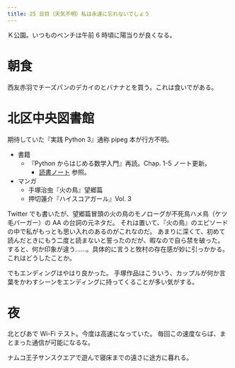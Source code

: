 ```yaml
---
title: 25 日目（天気不明）私は永遠に忘れないでしょう
---
```


Ｋ公園。いつものベンチは午前 6 時頃に陽当りが良くなる。

# 朝食

西友赤羽でチーズパンのデカイのとバナナとを買う。これは食いでがある。

# 北区中央図書館

期待していた『実践 Python 3』通称 pipeg 本が行方不明。

* 書籍
  * 『Python からはじめる数学入門』再読。Chap. 1-5 ノート更新。
    * [読書ノート](https://showa-yojyo.github.io/notebook/) 参照。
* マンガ
  * 手塚治虫『火の鳥』望郷篇
  * 押切蓮介『ハイスコアガール』Vol. 3

Twitter でも書いたが、望郷篇冒頭の火の鳥のモノローグが不死鳥ハメ鳥（ケツ毛バーガー）の AA の台詞の元ネタだ。
それは置いて、『火の鳥』のエピソードの中で私がもっとも思い入れのあるのがこれなのだ。
あまりに深くて、初めて読んだときにもう二度と読まないと誓ったのだが、暇なので自ら禁を破った。
すると、何か印象が違う……。具体的に言うと牧村の存在感が妙に引っかかる。
これはどうしたことか。

でもエンディングはやはり良かった。
手塚作品はこういう、カップルが何か言葉をかわすシーンをエンディングに持ってくることが多い気がする。

# 夜

北とぴあで Wi-Fi テスト。今度は高速になっていた。
毎回この速度ならば、まとまった通信が可能になるな。

ナムコ王子サンスクエアで遊んで寝床までの遠さに途方に暮れる。
